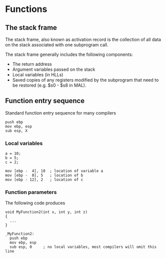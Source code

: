 # Functions

## The stack frame
The stack frame, also known as activation record is the collection of all data on the stack associated with one subprogram call.

The stack frame generally includes the following components:

* The return address
* Argument variables passed on the stack
* Local variables (in HLLs)
* Saved copies of any registers modified by the subprogram that need to be restored (e.g. $s0 - $s8 in MAL).


## Function entry sequence

Standard function entry sequence for many compilers

```
push ebp
mov ebp, esp
sub esp, X 
```

### Local variables

```
a = 10;
b = 5;
c = 2;
```

```
mov [ebp -  4], 10  ; location of variable a
mov [ebp -  8], 5   ; location of b
mov [ebp - 12], 2   ; location of c
```

### Function parameters

The following code produces

```
void MyFunction2(int x, int y, int z)
{
  ...
}
```

```
_MyFunction2:
  push ebp 
  mov ebp, esp
  sub esp, 0     ; no local variables, most compilers will omit this line
```

  
